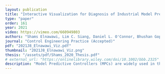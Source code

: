 ```yaml
---
layout: publication
title: "Interactive Visualization for Diagnosis of Industrial Model Predictive Controllers with Steady-State Optimizers"
type: "paper"
order: 161
year: 2021
video: https://vimeo.com/660949803
authors: "Shams Elnawawi, Lim C. Siang, Daniel L. O'Connor, Bhushan Gopaluni"
journal: "Control Engineering Practice (Accepted)"
pdf: "2021J8_Elnawawi_Viz.pdf"
thumbnail: "2021J8_Elnawawi_Viz.png"
thesis: "/assets/pdf/Shams_2020_Thesis.pdf"
# external_url: "https://onlinelibrary.wiley.com/doi/10.1002/bbb.2325"
description: "Model Predictive Controllers (MPCs) are widely used in the process industries and are typically implemented with an integrated Linear Program (LP) optimizer in the form of two-stage LP-MPC systems. Despite significant control-theoretic advances in MPC design and performance evaluation in academia, there is still a gap in addressing operational issues in real-world MPC controllers. In particular, engineers and operators responsible for sustaining MPCs often need to interpret the LP solution to understand the controller’s actions. Without easy interpretability, it is difficult to troubleshoot MPCs especially for large-dimensional controllers. To alleviate this difficulty, a systematic approach that facilitates LP solution diagnostics using tools from data visualization and process control is developed. The ‘partial pivoting’ operation - an industrial practice that has seen limited exposure in academic literature - is discussed in detail with regards to its role in LP solution diagnosis. Typical workflows for diagnosing problematic controllers are used in conjunction with data visualization principles to guide the design of new tools focused on visualizing variable constraint data that facilitate the diagnosis process. These proposed tools are designed using Munzner’s “Nested Model” as a guiding framework for visualization design and evaluation. The use of these tools is demonstrated in multiple industrial examples, with comparison to current industrial methodologies."
---
```

